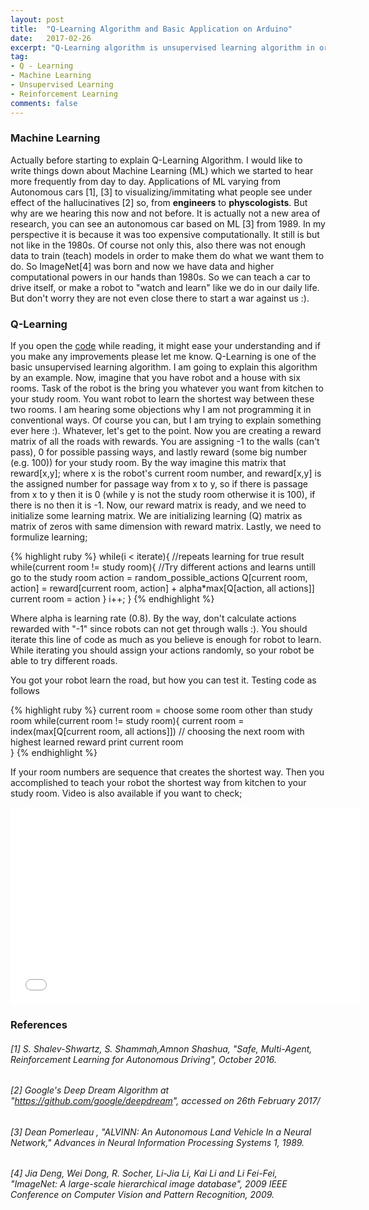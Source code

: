 ```yaml
---
layout: post
title:  "Q-Learning Algorithm and Basic Application on Arduino"
date:   2017-02-26
excerpt: "Q-Learning algorithm is unsupervised learning algorithm in order to make a system learning by itself."
tag:
- Q - Learning
- Machine Learning
- Unsupervised Learning
- Reinforcement Learning
comments: false
---
```

### Machine Learning
Actually before starting to explain Q-Learning Algorithm. I would like to write things down about Machine Learning (ML) which we started to
hear more frequently from day to day. Applications of ML varying from Autonomous cars [1], [3] to visualizing/immitating what people see under 
effect of the hallucinatives [2] so, from **engineers** to **physcologists**. But why are we hearing this now and not before. It is
actually not a new area of research, you can see an autonomous car based on ML [3] from 1989. In my perspective it is because 
it was too expensive computationally. It still is but not like in the 1980s. Of course not only this, 
also there was not enough data to train (teach) models in order to make them do what we want them to do. So ImageNet[4] was born and 
now we have data and higher computational powers in our hands than 1980s. So we can teach a car to drive itself, or make a robot to "watch
and learn" like we do in our daily life. But don't worry they are not even close there to start a war against us :).

### Q-Learning
If you open the <a href="https://github.com/alidemir1/MachineLearningOnArduinoUno/blob/master/Machine_Q_Learning/Machine_Q_Learning.ino" rel="nofollow">code</a> 
while reading, it might ease your understanding and if you make any improvements please let me know.
Q-Learning is one of the basic unsupervised learning algorithm. I am going to explain this algorithm by an example. Now, imagine that you
have robot and a house with six rooms. Task of the robot is the bring you whatever you want from kitchen to your study room. You want robot
to learn the shortest way between these two rooms. I am hearing some objections why I am not programming it in conventional ways. Of course
you can, but I am trying to explain something ever here :). Whatever, let's get to the point. Now you are creating a reward matrix of all the roads with rewards. You are
assigning -1 to the walls (can't pass), 0 for possible passing ways, and lastly reward (some big number (e.g. 100)) for your study room.
By the way imagine this matrix that reward[x,y]; where x is the robot's current room number, and reward[x,y] is the assigned number for passage way from x to y, 
so if there is passage from x to y then it is 0 (while y is not the study room otherwise it is 100), if there is no then it is -1. Now,
our reward matrix is ready, and we need to initialize some learning matrix. We are initializing learning (Q) matrix as matrix of zeros with same 
dimension with reward matrix. Lastly, we need to formulize learning; 

{% highlight ruby %}
while(i < iterate){ //repeats learning for true result 
  while(current room != study room){ //Try different actions and learns untill go to the study room
        action = random_possible_actions
        Q[current room, action] = reward[current room, action] + alpha*max[Q[action, all actions]]
        current room = action
}
i++;
}
{% endhighlight %}

Where alpha is learning rate (0.8). By the way, don't calculate actions rewarded with "-1" since robots can not get through walls :). You should iterate this line of code 
as much as you believe is enough for robot to learn. While iterating you should assign your  actions randomly, so your robot be able to try different roads.

You got your robot learn the road, but how you can test it. Testing code as follows

{% highlight ruby %}
current room = choose some room other than study room
while(current room != study room){
     current room = index(max[Q[current room, all actions]]) // choosing the next room with highest learned reward
     print current room   
 }
{% endhighlight %}

If your room numbers are sequence that creates the shortest way. Then you accomplished to teach your robot the shortest way from kitchen
to your study room. 
Video is also available if you want to check; 

<iframe width="560" height="315" src="//www.youtube.com/embed/uvj-GhsljyA" frameborder="0"> </iframe>


### References
###### [1]  S. Shalev-Shwartz, S. Shammah,Amnon Shashua, "Safe, Multi-Agent, Reinforcement Learning for Autonomous Driving", October 2016.

###### [2] Google's Deep Dream Algorithm at "https://github.com/google/deepdream", accessed on 26th February 2017/

###### [3] Dean Pomerleau , "ALVINN: An Autonomous Land Vehicle In a Neural Network," Advances in Neural Information Processing Systems 1, 1989.

###### [4] Jia Deng, Wei Dong, R. Socher, Li-Jia Li, Kai Li and Li Fei-Fei, "ImageNet: A large-scale hierarchical image database", 2009 IEEE Conference on Computer Vision and Pattern Recognition, 2009.
